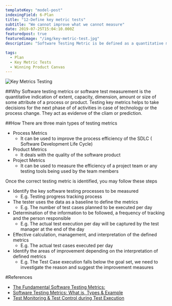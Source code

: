 ```yaml
---
templateKey: "model-post"
indexingField: 6-Plan
title: "12-Define key metric tests"
subtitle: "We cannot improve what we cannot measure"
date: 2019-07-25T15:04:10.000Z
featuredpost: true
featuredimage: "/img/key-metric-test.jpg"
description: "Software Testing Metric is be defined as a quantitative measure that helps to estimate the progress, quality, and health of a software testing effort. A Metric defines in quantitative terms the degree to which a system, system component, or process possesses a given attribute. The ideal example to understand metrics would be a weekly mileage of a car compared to its ideal mileage recommended by the manufacturer."

tags:
  - Plan
  - Key Metric Tests
  - Winning Product Canvas
---
```


![Key Metrics Testing](/img/key-metric-test.jpg)

##Why
Software testing metrics or software test measurement is the quantitative indication of extent, capacity, dimension, amount or size of some attribute of a process or product. Testing key metrics helps to take decisions for the next phase of of activities in case of technology or the process change. They act as evidenve of the cliam or prediction.

##How
There are three main types of testing metrics

- Process Metrics
  - It can be used to improve the process efficiency of the SDLC ( Software Development Life Cycle)
- Product Metrics
  - It deals with the quality of the software product
- Project Metrics
  - It can be used to measure the efficiency of a project team or any testing tools being used by the team members

Once the correct testing metric is identified, you may follow these steps

- Identify the key software testing processes to be measured
  - E.g. Testing progress tracking process
- The tester uses the data as a baseline to define the metrics
  - E.g. The number of test cases planned to be executed per day
- Determination of the information to be followed, a frequency of tracking and the person responsible
  - E.g. The actual test execution per day will be captured by the test manager at the end of the day
- Effective calculation, management, and interpretation of the defined metrics
  - E.g. The actual test cases executed per day
- Identify the areas of improvement depending on the interpretation of defined metrics
  - E.g. The Test Case execution falls below the goal set, we need to investigate the reason and suggest the improvement measures

#References

- [The Fundamental Software Testing Metrics:](https://www.thinksys.com/qa-testing/software-testing-metrics-kpis/)
- [Software Testing Metrics: What is, Types & Example](https://www.guru99.com/software-testing-metrics-complete-tutorial.html#6)
- [Test Monitoring & Test Control during Test Execution](https://www.guru99.com/how-you-can-achieve-project-goals-through-test-monitoring-control.html)
